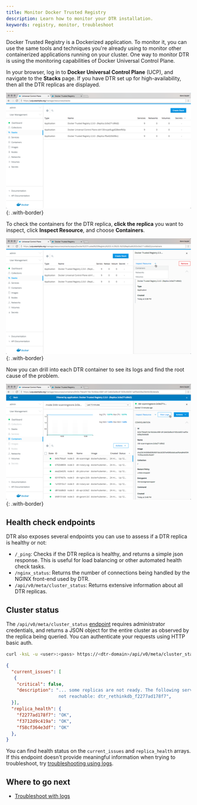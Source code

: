 ```yaml
---
title: Monitor Docker Trusted Registry
description: Learn how to monitor your DTR installation.
keywords: registry, monitor, troubleshoot
---
```


Docker Trusted Registry is a Dockerized application. To monitor it, you can
use the same tools and techniques you're already using to monitor other
containerized applications running on your cluster. One way to monitor
DTR is using the monitoring capabilities of Docker Universal Control Plane.

In your browser, log in to **Docker Universal Control Plane** (UCP), and
navigate to the **Stacks** page.
If you have DTR set up for high-availability, then all the DTR replicas are
displayed.

![](../../images/monitor-1.png){: .with-border}

To check the containers for the DTR replica, **click the replica** you want
to inspect, click **Inspect Resource**, and choose **Containers**.

![](../../images/monitor-2.png){: .with-border}

Now you can drill into each DTR container to see its logs and find the root
cause of the problem.

![](../../images/monitor-3.png){: .with-border}

## Health check endpoints

DTR also exposes several endpoints you can use to assess if a DTR replica
is healthy or not:

* `/_ping`: Checks if the DTR replica is healthy, and
returns a simple json response. This is useful for load balancing or other
automated health check tasks.
* `/nginx_status`: Returns the number of connections being handled by the
NGINX front-end used by DTR.
* `/api/v0/meta/cluster_status`: Returns extensive information about all DTR
replicas.

## Cluster status

The `/api/v0/meta/cluster_status` [endpoint](/reference/dtr/2.5/api/)
requires administrator credentials, and returns a JSON object for the entire
cluster as observed by the replica being queried. You can authenticate your
requests using HTTP basic auth.

```bash
curl -ksL -u <user>:<pass> https://<dtr-domain>/api/v0/meta/cluster_status
```

```json
{
  "current_issues": [
   {
    "critical": false,
    "description": "... some replicas are not ready. The following servers are
                    not reachable: dtr_rethinkdb_f2277ad178f7",
  }],
  "replica_health": {
    "f2277ad178f7": "OK",
    "f3712d9c419a": "OK",
    "f58cf364e3df": "OK"
  },
}
```

You can find health status on the `current_issues` and `replica_health` arrays.
If this endpoint doesn't provide meaningful information when trying to
troubleshoot, try [troubleshooting using logs](troubleshoot-with-logs.md).

## Where to go next

- [Troubleshoot with logs](troubleshoot-with-logs.md)